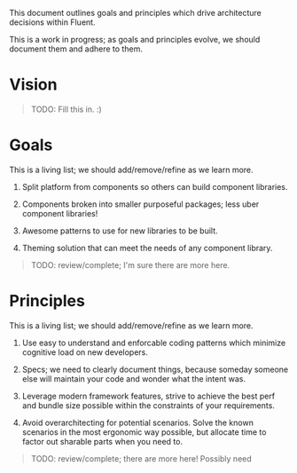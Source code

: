 This document outlines goals and principles which drive architecture decisions within Fluent.

This is a work in progress; as goals and principles evolve, we should document them and adhere to them.

# Vision

> TODO: Fill this in. :)

# Goals

This is a living list; we should add/remove/refine as we learn more.

1. Split platform from components so others can build component libraries.

2. Components broken into smaller purposeful packages; less uber component libraries!

3. Awesome patterns to use for new libraries to be built.

4. Theming solution that can meet the needs of any component library.

> TODO: review/complete; I'm sure there are more here.

# Principles

This is a living list; we should add/remove/refine as we learn more.

1. Use easy to understand and enforcable coding patterns which minimize cognitive load on new developers.

2. Specs; we need to clearly document things, because someday someone else will maintain your code and wonder what the intent was.

3. Leverage modern framework features, strive to achieve the best perf and bundle size possible within the constraints of your requirements.

4. Avoid overarchitecting for potential scenarios. Solve the known scenarios in the most ergonomic way possible, but allocate time to factor out sharable parts when you need to.

> TODO: review/complete; there are more here! Possibly need
